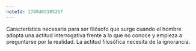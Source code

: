 ```yaml
---
noteId: 1748465185267
---
```


Característica necesaria para ser filósofo que surge cuando el hombre adopta una actitud interrogativa frente a lo que no conoce y empieza a preguntarse por la realidad. La actitud filosófica necesita de la ignorancia.